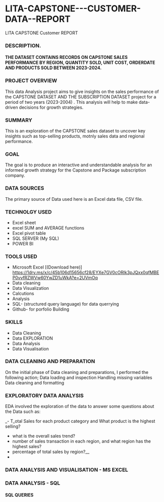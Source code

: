 # LITA-CAPSTONE---CUSTOMER-DATA--REPORT

LITA CAPSTONE Customer  REPORT
### DESCRIPTION.
#### THE DATASET CONTAINS RECORDS ON CAPSTONE SALES PERFORMANCE BY REGION, QUANTITY SOLD, UNIT COST, ORDERDATE AND PRODUCTS SOLD BETWEEN 2023-2024.

### PROJECT OVERVIEW

This data Analysis project aims to give insights on the sales performance of the CAPSTONE DATASET AND THE SUBSCRIPTION DATASET project for a period of two years (2023-2004) . This analysis will help to make data-driven decisions for growth strategies.

### SUMMARY
This is an exploration of the CAPSTONE sales dataset to uncover key insights such as top-selling products, motnly sales data and regional performance.

### GOAL
The goal is to produce an interactive and understandable analysis for an informed growth strategy for the Capstone and Package subscription company.

### DATA SOURCES
The primary source of Data used here is an Excel data file, CSV file.

### TECHNOLGY USED
- Excel sheet
- excel SUM and AVERAGE functions
- Excel pivot table
- SQL SERVER (My SQL)
- POWER BI
  
### TOOLS USED
- Microsoft Excel [(Download here)] https://1drv.ms/x/c/45b106d15656cf28/EYXe7GV0cORIk3pJQxx0qfMBEP0vvfRZWVw60YwZD1uWkA?e=2UVmOq
- Data cleaning
- Data Visualization
- Calcutions
- Analysis
- SQL- (structured query language) for data querrying
- Github- for porfolio Building
  
### SKILLS
- Data Cleaning
- Data EXPLORATION
- Data Analysis
- Data Visualisation

### DATA CLEANING AND PREPARATION
On the initial phase of Data cleaning and preparations, I performed the following action; Data loading and inspection Handling missing variables Data cleaning and formatting

### EXPLORATORY DATA ANALYSIS
EDA involved the exploration of the data to answer some questions about the Data such as:

_- T_otal Sales for each product category and What product is the highest selling?
- what is the overall sales trend?
- number of sales transaction in each region, and what region has the highest sales?
- percentage of total sales by region?__
- 
### DATA ANALYSIS AND VISUALISATION - MS EXCEL
### DATA ANALYSIS - SQL
#### SQL QUERIES 
